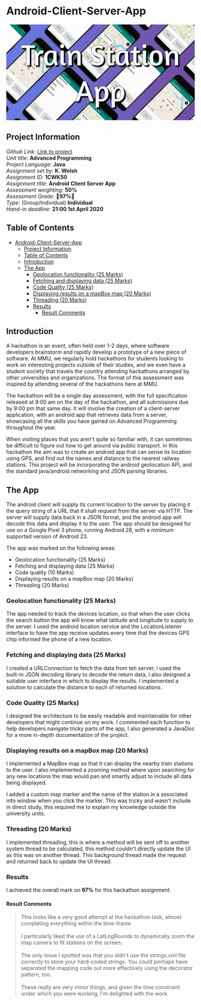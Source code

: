 # Android-Client-Server-App
![Cover image of the project](https://raw.githubusercontent.com/teobot/Android-Client-Server-App/main/banner-main.png)

## Project Information
*Github Link*: [Link to project](https://github.com/teobot/Android-Client-Server-App)  
*Unit title*: **Advanced Programming**  
*Project Language*: **Java**  
*Assignment set by*: **K. Welsh**  
*Assignment ID*: **1CWK50**  
*Assignment title*: **Android Client Server App**  
*Assessment weighting*: **50%**  
*Assessment Grade*: **🌟97%🌟**   
*Type*: (Group/Individual) **Individual**  
*Hand-in deadline*: **21:00 1st April 2020**  

## Table of Contents
- [Android-Client-Server-App](#android-client-server-app)
  - [Project Information](#project-information)
  - [Table of Contents](#table-of-contents)
  - [Introduction](#introduction)
  - [The App](#the-app)
    - [Geolocation functionality (25 Marks)](#geolocation-functionality-25-marks)
    - [Fetching and displaying data (25 Marks)](#fetching-and-displaying-data-25-marks)
    - [Code Quality (25 Marks)](#code-quality-25-marks)
    - [Displaying results on a mapBox map (20 Marks)](#displaying-results-on-a-mapbox-map-20-marks)
    - [Threading (20 Marks)](#threading-20-marks)
    - [Results](#results)
      - [Result Comments](#result-comments)

## Introduction
A hackathon is an event, often held over 1-2 days, where software developers brainstorm and rapidly
develop a prototype of a new piece of software. At MMU, we regularly hold hackathons for students
looking to work on interesting projects outside of their studies, and we even have a student society
that travels the country attending hackathons arranged by other universities and organizations. The
format of this assessment was inspired by attending several of the hackathons here at MMU.

The hackathon will be a single day assessment, with the full specification released at
9:00 am on the day of the hackathon, and all submissions due by 9:00 pm that same day. It will
involve the creation of a client-server application, with an android app that retrieves data from a
server, showcasing all the skills you have gained on Advanced Programming throughout the year.

When visiting places that you aren't quite so familiar with, it can sometimes be difficult to figure out
how to get around via public transport. In this hackathon the aim was to create an android app that can sense its
location using GPS, and find out the names and distance to the nearest railway stations. This project will be
incorporating the android geolocation API, and the standard java/android networking and JSON
parsing libraries.

## The App
The android client will supply its current location to the server by placing it the query string of a
URL that it shall request from the server via HTTP. The server will supply data back in a JSON
format, and the android app will decode this data and display it to the user. The app
should be designed for use on a Google Pixel 3 phone, running Android 28, with a minimum
supported version of Android 23.

The app was marked on the following areas:
- Geolocation functionality (25 Marks)
- Fetching and displaying data (25 Marks)
- Code quality (10 Marks)
- Displaying results on a mapBox map (20 Marks)
- Threading (20 Marks)

### Geolocation functionality (25 Marks)
The app needed to track the devices location, so that when the user clicks the search button the app will know what latitude and longitude to supply to the server. I used the android location service and the LocationListener interface to have the app receive updates every time that the devices GPS chip informed the phone of a new location.

### Fetching and displaying data (25 Marks)
I created a URLConnection to fetch the data from teh server, i used the built-in JSON decoding library to decode the return data, I also designed a suitable user interface in which to display the results. I implemented a solution to calculate the distance to each of returned locations.

### Code Quality (25 Marks)
I designed the architecture to be easily readable and maintainable for other developers that might continue on my work. I commented each function to help developers navigate tricky parts of the app, I also generated a JavaDoc for a more in-depth documentation of the project.

### Displaying results on a mapBox map (20 Marks)
I implemented a MapBox map so that it can display the nearby train stations to the user. I also implemented a zooming method where upon searching for any new locations the map would pan and smartly adjust to include all data being displayed.

I added a custom map marker and the name of the station in a associated info window when you click the marker. This was tricky and wasn't include in direct study, this required me to explain my knowledge outside the university units.

### Threading (20 Marks)
I implemented threading, this is where a method will be sent off to another system thread to be calculated, this method couldn't directly update the UI as this was on another thread. This background thread made the request and returned back to update the UI thread.

### Results
I achieved the overall mark on **97%** for this hackathon assignment. 
#### Result Comments
>This looks like a very good attempt at the hackathon task, almost completing everything within the time-frame <br><br> I particularly liked the use of a LatLngBounds to dynamically zoom the map camera to fit stations on the screen. <br><br> The only issue I spotted was that you didn't use the strings.xml file correctly to store your hard-coded strings.
You could perhaps have separated the mapping code out more effectively using the decorator pattern, too. <br><br> These really are very minor things, and given the time constraint under which you were working, I'm delighted with the work.
